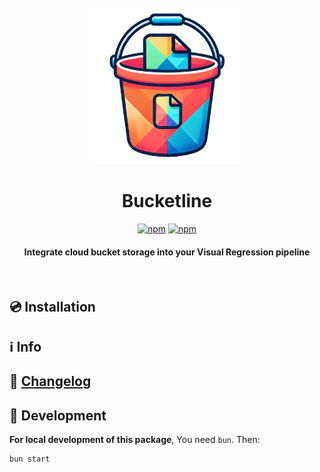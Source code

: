 <div align="center">

<br/>
<img src="resources/logo.webp" alt="logo" width="250"/>

# Bucketline
[![npm](https://img.shields.io/npm/v/bucketline)](https://www.npmjs.com/package/bucketline) [![npm](https://img.shields.io/npm/dw/bucketline)](https://www.npmjs.com/package/bucketline)


<h4>

Integrate cloud bucket storage into your Visual Regression pipeline

</h4>


<br/>

</div>

## 💿 Installation

## ℹ️ Info


## 📰 [Changelog](CHANGELOG.md)


## 🤖 Development

**For local development of this package**, You need `bun`. Then:

```bash
bun start
```
